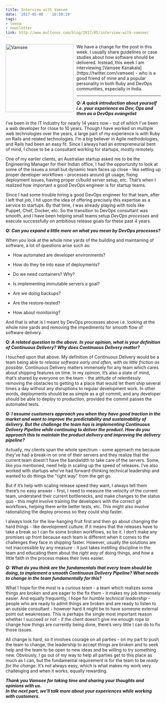 ```yaml
---
title: Interview with Vamsee
date: '2017-05-08	 10:50:19'
tags: 
- leena
- newsletter
link: http://www.multunus.com/blog/2017/05/interview-with-vamsee/
---
```


<img src="https://s3.amazonaws.com/multunus-images/vamsee.jpg" alt="Vamsee" style="width:220px;float: left;padding-right:10px;"/>
We have a change for the post in this week. I usually share guidelines or case studies about how software should be delivered. 
Instead, this week I am interviewing [Vamsee Kanakala](https://twitter.com/vamsee) - who is a good friend of mine and a popular personality in both Ruby and DevOps communities, especially in India.   


***

**_Q: A quick introduction about yourself i.e. your experience as Dev, Ops and then as a DevOps evangelist_**

I’ve been in the IT industry for nearly 14 years now - out of which I’ve been a web developer for close to 10 years. Though I have worked on multiple web technologies over the years, a large part of my experience is with Ruby on Rails and related technologies. I’m a big believer in Agile methodologies, and Rails had been an easy fit. Since I always had an entrepreneurial bent of mind, I chose to be a consultant working for startups, mostly remotely.

One of my earlier clients, an Australian startup asked me to be the Engineering Manager for their Indian office, I had the opportunity to look at some of the issues a small but dynamic team faces up close - like setting up proper developer workflows - processes around git usage, fixing deployment issues, having proper ci/build server setup, etc. That’s when I realized how important a good DevOps engineer is for startup teams. 

Since I had some trouble hiring a good DevOps engineer for that team, after I left that job, I hit upon the idea of offering precisely this expertise as a service to startups. By that time, I was already playing with tools like Puppet, Chef, Docker, etc. So the transition to DevOps consultant was smooth, and I have been helping small teams setup *DevOps processes* and execute successfully on ambitious release goals for these past 4 years.

**_Q: Can you expand a little more on what you mean by DevOps processes?_**

When you look at the whole nine yards of the building and maintaining of software, a lot of questions arise such as:

* How automated are developer environments? 

* How do they tie into ease of deployments?

* Do we need containers? Why?

* Is implementing immutable servers a goal?

* Are we doing backups? 

* Are the restore-tested? 

* How about monitoring?

And that is what is I meant by DevOps processes above i.e. looking at the whole nine yards and removing the impediments for smooth flow of software delivery.

**_Q: A related question to the above. In your opinion, what is your definition of Continuous Delivery? Why does Continuous Delivery matter?_**

I touched upon that above. My definition of Continuous Delivery would be a team being able to *release software early and often, with as little friction as possible*. Continuous Delivery matters immensely for any team which cares about shipping features on time. In my opinion, it’s also a state of mind, that’s shared by everyone on the team - the attitude of relentlessly removing the obstacles to getting to a place that would let them ship several times a day without any disruptions to regular development work. In other words, deployments should be as simple as a git commit, and any developer should be able to deploy to production, provided the commit passes the automated tests.

**_Q: I assume customers approach you when they have good traction in the market and want to improve the predictability and sustainability of delivery. But the challenge the team has is implementing Continuous Delivery Pipeline while continuing to deliver the product. How do you approach this to maintain the product delivery and improving the delivery pipeline?_**

Actually, my clients span the whole spectrum - some approach me because they’ve had a break-in on one of their servers and they realize that the current team doesn’t have the bandwidth to take care of the servers. Some, like you mentioned, need help in scaling up the speed of releases. I’ve also worked with startups who’ve had forward-thinking technical leadership and wanted to do things the "right way" from the get go. 

But if it’s help with scaling release speed they want, I always tell them there’s no easy answer - first, I need to measure the velocity of the current team, understand their current bottlenecks, and make changes to the status quo - this might involve training the developers with the correct git workflows, helping them write better tests, etc. This might also involve rationalizing the deploy process so they could ship faster. 

I always look for the low-hanging fruit first and then go about changing the hard things - like development culture. If it means that the releases have to take a break so I can fix some broken workflows, so be it. I don’t make any promises up front because each team is different when it comes to the challenges they face in shipping faster. However, usually the solutions are not inaccessible by any measure - it just takes instilling discipline in the team and educating them about the *right way* of doing things, and how a little faith in the process makes their lives easier.

**_Q: What do you think are the fundamentals that every team should be doing, to implement a smooth Continuous Delivery Pipeline? What needs to change in the team fundamentally for this?_**

What I hope for the most is a *curious team* - a team which realizes some things are broken and are eager to the fix them - it makes my job immensely easier. And equally frequently, I hope for *humble technical leadership* - people who are ready to admit things are broken and are ready to listen to an outside consultant - however hard it might be to have someone external point out weaknesses. This is perhaps the single most important reason whether I succeed or not - if the client doesn’t give me enough rope to change how things are currently being done, there’s very little I can do to fix those issues. 

All change is hard, so it involves courage on all parties - on my part to push the team to change, the leadership to accept things are broken and to seek help and the team to be open to new ideas and be willing to try something new. Obviously, I go out of my way to help all parties get to this place as much as I can, but the fundamental requirement is for the team to be *ready for the change.* It’s not always easy, which is what makes my work very challenging and when it works, equally rewarding.




**_Thank you Vamsee for taking time and sharing your thoughts and opinions with us._**   
**_In the next part, we’ll talk more about your experiences while working with customers._**
